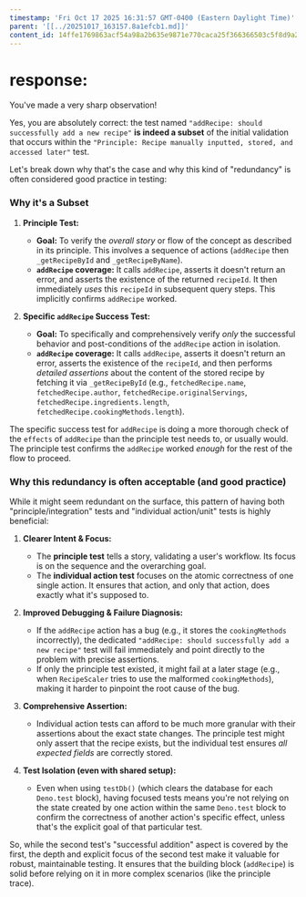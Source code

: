 ```yaml
---
timestamp: 'Fri Oct 17 2025 16:31:57 GMT-0400 (Eastern Daylight Time)'
parent: '[[../20251017_163157.8a1efcb1.md]]'
content_id: 14ffe1769863acf54a98a2b635e9871e770caca25f366366503c5f8d9a2e6bf4
---
```


# response:

You've made a very sharp observation!

Yes, you are absolutely correct: the test named `"addRecipe: should successfully add a new recipe"` **is indeed a subset** of the initial validation that occurs within the `"Principle: Recipe manually inputted, stored, and accessed later"` test.

Let's break down why that's the case and why this kind of "redundancy" is often considered good practice in testing:

### Why it's a Subset

1. **Principle Test:**
   * **Goal:** To verify the *overall story* or flow of the concept as described in its principle. This involves a sequence of actions (`addRecipe` then `_getRecipeById` and `_getRecipeByName`).
   * **`addRecipe` coverage:** It calls `addRecipe`, asserts it doesn't return an error, and asserts the existence of the returned `recipeId`. It then immediately *uses* this `recipeId` in subsequent query steps. This implicitly confirms `addRecipe` worked.

2. **Specific `addRecipe` Success Test:**
   * **Goal:** To specifically and comprehensively verify *only* the successful behavior and post-conditions of the `addRecipe` action in isolation.
   * **`addRecipe` coverage:** It calls `addRecipe`, asserts it doesn't return an error, asserts the existence of the `recipeId`, and then performs *detailed assertions* about the content of the stored recipe by fetching it via `_getRecipeById` (e.g., `fetchedRecipe.name`, `fetchedRecipe.author`, `fetchedRecipe.originalServings`, `fetchedRecipe.ingredients.length`, `fetchedRecipe.cookingMethods.length`).

The specific success test for `addRecipe` is doing a more thorough check of the `effects` of `addRecipe` than the principle test needs to, or usually would. The principle test confirms the `addRecipe` worked *enough* for the rest of the flow to proceed.

### Why this redundancy is often acceptable (and good practice)

While it might seem redundant on the surface, this pattern of having both "principle/integration" tests and "individual action/unit" tests is highly beneficial:

1. **Clearer Intent & Focus:**
   * The **principle test** tells a story, validating a user's workflow. Its focus is on the sequence and the overarching goal.
   * The **individual action test** focuses on the atomic correctness of one single action. It ensures that action, and only that action, does exactly what it's supposed to.

2. **Improved Debugging & Failure Diagnosis:**
   * If the `addRecipe` action has a bug (e.g., it stores the `cookingMethods` incorrectly), the dedicated `"addRecipe: should successfully add a new recipe"` test will fail immediately and point directly to the problem with precise assertions.
   * If only the principle test existed, it might fail at a later stage (e.g., when `RecipeScaler` tries to use the malformed `cookingMethods`), making it harder to pinpoint the root cause of the bug.

3. **Comprehensive Assertion:**
   * Individual action tests can afford to be much more granular with their assertions about the exact state changes. The principle test might only assert that the recipe exists, but the individual test ensures *all expected fields* are correctly stored.

4. **Test Isolation (even with shared setup):**
   * Even when using `testDb()` (which clears the database for each `Deno.test` block), having focused tests means you're not relying on the state created by one action within the same `Deno.test` block to confirm the correctness of another action's specific effect, unless that's the explicit goal of that particular test.

So, while the second test's "successful addition" aspect is covered by the first, the depth and explicit focus of the second test make it valuable for robust, maintainable testing. It ensures that the building block (`addRecipe`) is solid before relying on it in more complex scenarios (like the principle trace).
